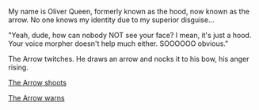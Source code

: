 My name is Oliver Queen, formerly known as the hood, now known as the arrow. No one knows my identity due to my superior
disguise...

"Yeah, dude, how can nobody NOT see your face? I mean, it's just a hood. Your voice morpher doesn't help much either.
SOOOOOO obvious."

The Arrow twitches. He draws an arrow and nocks it to his bow, his anger rising.

[The Arrow shoots](arrow-shoots/the-arrow-shoots.md)

[The Arrow warns](arrow-warns/the-arrow-warns.md)
